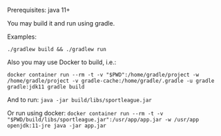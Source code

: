 Prerequisites: java 11+ 

You may build it and run using gradle.

Examples:

`./gradlew build && ./gradlew run`

Also you may use Docker to build, i.e.:

`docker container run --rm -t -v "$PWD":/home/gradle/project -w /home/gradle/project -v gradle-cache:/home/gradle/.gradle -u gradle gradle:jdk11 gradle build`

And to run:
`java -jar build/libs/sportleague.jar`

Or run using docker:
`docker container run --rm -t -v "$PWD/build/libs/sportleague.jar":/usr/app/app.jar -w /usr/app openjdk:11-jre java -jar app.jar`